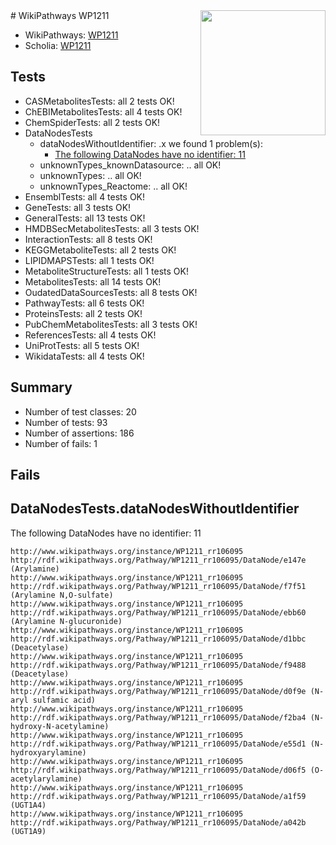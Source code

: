 <img style="float: right; width: 200px" src="https://upload.wikimedia.org/wikipedia/commons/thumb/8/83/Wplogo_with_text_500.png/640px-Wplogo_with_text_500.png" />
# WikiPathways WP1211

* WikiPathways: [WP1211](https://wikipathways.org/pathways/WP1211)
* Scholia: [WP1211](https://scholia.toolforge.org/wikipathways/WP1211)
## Tests
* CASMetabolitesTests: all 2 tests OK!
* ChEBIMetabolitesTests: all 4 tests OK!
* ChemSpiderTests: all 2 tests OK!
* DataNodesTests
    * dataNodesWithoutIdentifier: .x we found 1 problem(s):
        * [The following DataNodes have no identifier: 11](#8792c491)
    * unknownTypes_knownDatasource: .. all OK!
    * unknownTypes: .. all OK!
    * unknownTypes_Reactome: .. all OK!
* EnsemblTests: all 4 tests OK!
* GeneTests: all 3 tests OK!
* GeneralTests: all 13 tests OK!
* HMDBSecMetabolitesTests: all 3 tests OK!
* InteractionTests: all 8 tests OK!
* KEGGMetaboliteTests: all 2 tests OK!
* LIPIDMAPSTests: all 1 tests OK!
* MetaboliteStructureTests: all 1 tests OK!
* MetabolitesTests: all 14 tests OK!
* OudatedDataSourcesTests: all 8 tests OK!
* PathwayTests: all 6 tests OK!
* ProteinsTests: all 2 tests OK!
* PubChemMetabolitesTests: all 3 tests OK!
* ReferencesTests: all 4 tests OK!
* UniProtTests: all 5 tests OK!
* WikidataTests: all 4 tests OK!


## Summary

* Number of test classes: 20
* Number of tests: 93
* Number of assertions: 186
* Number of fails: 1

## Fails

<a name="8792c491" />

## DataNodesTests.dataNodesWithoutIdentifier

The following DataNodes have no identifier: 11
```
http://www.wikipathways.org/instance/WP1211_rr106095 http://rdf.wikipathways.org/Pathway/WP1211_rr106095/DataNode/e147e (Arylamine)
http://www.wikipathways.org/instance/WP1211_rr106095 http://rdf.wikipathways.org/Pathway/WP1211_rr106095/DataNode/f7f51 (Arylamine N,O-sulfate)
http://www.wikipathways.org/instance/WP1211_rr106095 http://rdf.wikipathways.org/Pathway/WP1211_rr106095/DataNode/ebb60 (Arylamine N-glucuronide)
http://www.wikipathways.org/instance/WP1211_rr106095 http://rdf.wikipathways.org/Pathway/WP1211_rr106095/DataNode/d1bbc (Deacetylase)
http://www.wikipathways.org/instance/WP1211_rr106095 http://rdf.wikipathways.org/Pathway/WP1211_rr106095/DataNode/f9488 (Deacetylase)
http://www.wikipathways.org/instance/WP1211_rr106095 http://rdf.wikipathways.org/Pathway/WP1211_rr106095/DataNode/d0f9e (N-aryl sulfamic acid)
http://www.wikipathways.org/instance/WP1211_rr106095 http://rdf.wikipathways.org/Pathway/WP1211_rr106095/DataNode/f2ba4 (N-hydroxy-N-acetylamine)
http://www.wikipathways.org/instance/WP1211_rr106095 http://rdf.wikipathways.org/Pathway/WP1211_rr106095/DataNode/e55d1 (N-hydroxyarylamine)
http://www.wikipathways.org/instance/WP1211_rr106095 http://rdf.wikipathways.org/Pathway/WP1211_rr106095/DataNode/d06f5 (O-acetylarylamine)
http://www.wikipathways.org/instance/WP1211_rr106095 http://rdf.wikipathways.org/Pathway/WP1211_rr106095/DataNode/a1f59 (UGT1A4)
http://www.wikipathways.org/instance/WP1211_rr106095 http://rdf.wikipathways.org/Pathway/WP1211_rr106095/DataNode/a042b (UGT1A9)
```

